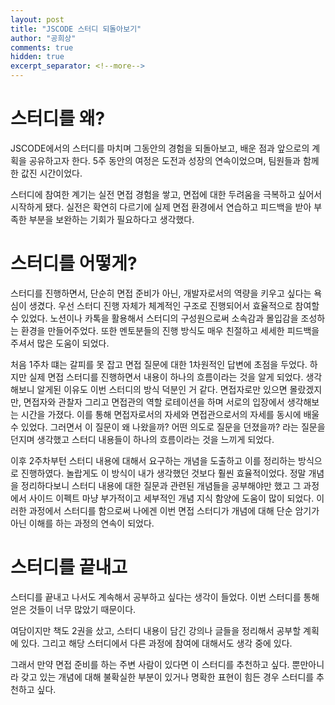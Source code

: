 ```yaml
---
layout: post
title: "JSCODE 스터디 되돌아보기"
author: "공희상"
comments: true
hidden: true
excerpt_separator: <!--more-->
---
```


# 스터디를 왜?
JSCODE에서의 스터디를 마치며 그동안의 경험을 되돌아보고, 배운 점과 앞으로의 계획을 공유하고자 한다. 
5주 동안의 여정은 도전과 성장의 연속이었으며, 팀원들과 함께한 값진 시간이었다.

스터디에 참여한 계기는 실전 면접 경험을 쌓고, 면접에 대한 두려움을 극복하고 싶어서 시작하게 됐다.
실전은 확연히 다르기에 실제 면접 환경에서 연습하고 피드백을 받아 부족한 부분을 보완하는 기회가 필요하다고 생각했다.

# 스터디를 어떻게?
스터디를 진행하면서, 단순히 면접 준비가 아닌, 개발자로서의 역량을 키우고 싶다는 욕심이 생겼다.
우선 스터디 진행 자체가 체계적인 구조로 진행되어서 효율적으로 참여할 수 있었다. 
노션이나 카톡을 활용해서 스터디의 구성원으로써 소속감과 몰입감을 조성하는 환경을 만들어주었다.
또한 멘토분들의 진행 방식도 매우 친절하고 세세한 피드백을 주셔서 많은 도움이 되었다.

처음 1주차 떄는 갈피를 못 잡고 면접 질문에 대한 1차원적인 답변에 초점을 두었다.
하지만 실제 면접 스터디를 진행하면서 내용이 하나의 흐름이라는 것을 알게 되었다.
생각해보니 알게된 이유도 이번 스터디의 방식 덕분인 거 같다.
면접자로만 있으면 몰랐겠지만, 면접자와 관찰자 그리고 면접관의 역할 로테이션을 하며 서로의 입장에서 생각해보는 시간을 가졌다.
이를 통해 면접자로서의 자세와 면접관으로서의 자세를 동시에 배울 수 있었다.
그러면서 이 질문이 왜 나왔을까? 어떤 의도로 질문을 던졌을까? 라는 질문을 던지며 생각했고 스터디 내용들이 하나의 흐름이라는 것을 느끼게 되었다.

이후 2주차부턴 스터디 내용에 대해서 요구하는 개념을 도출하고 이를 정리하는 방식으로 진행하였다.
놀랍게도 이 방식이 내가 생각했던 것보다 훨씬 효율적이었다.
정말 개념을 정리하다보니 스터디 내용에 대한 질문과 관련된 개념들을 공부해야만 했고 그 과정에서 사이드 이펙트 마냥 부가적이고 세부적인 개념 지식 함양에 도움이 많이 되었다.
이러한 과정에서 스터디를 함으로써 나에겐 이번 면접 스터디가 개념에 대해 단순 암기가 아닌 이해를 하는 과정의 연속이 되었다.

# 스터디를 끝내고
스터디를 끝내고 나서도 계속해서 공부하고 싶다는 생각이 들었다.
이번 스터디를 통해 얻은 것들이 너무 많았기 때문이다.

여담이지만 책도 2권을 샀고, 스터디 내용이 담긴 강의나 글들을 정리해서 공부할 계획에 있다. 
그리고 해당 스터디에서 다른 과정에 참여에 대해서도 생각 중에 있다.

그래서 만약 면접 준비를 하는 주변 사람이 있다면 이 스터디를 추천하고 싶다.
뿐만아니라 갖고 있는 개념에 대해 불확실한 부분이 있거나 명확한 표현이 힘든 경우 스터디를 추천하고 싶다.



